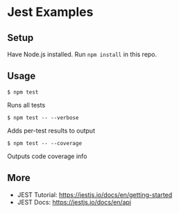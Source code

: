 # Jest Examples

## Setup

Have Node.js installed. Run `npm install` in this repo.

## Usage

``` shell
$ npm test
```

Runs all tests

``` shell
$ npm test -- --verbose
```

Adds per-test results to output

``` shell
$ npm test -- --coverage
```

Outputs code coverage info

## More

* JEST Tutorial: https://jestjs.io/docs/en/getting-started
* JEST Docs: https://jestjs.io/docs/en/api